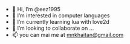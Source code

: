 - 👋 Hi, I’m @eez1995
- 👀 I’m interested in computer languages
- 🌱 I’m currently learning lua with love2d
- 💞️ I’m looking to collaborate on ...
- 📫 you can mai me at mnkhaitan@gmail.com

<!---
eez1995/eez1995 is a ✨ special ✨ repository because its `README.md` (this file) appears on your GitHub profile.
You can click the Preview link to take a look at your changes.
--->
